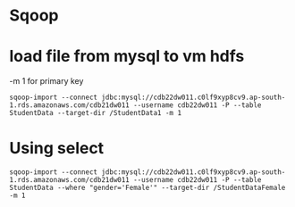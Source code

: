 # Sqoop

# load file from mysql to vm hdfs
-m 1 for primary key
```
sqoop-import --connect jdbc:mysql://cdb22dw011.c0lf9xyp8cv9.ap-south-1.rds.amazonaws.com/cdb21dw011 --username cdb22dw011 -P --table StudentData --target-dir /StudentData1 -m 1
```


# Using select
```
sqoop-import --connect jdbc:mysql://cdb22dw011.c0lf9xyp8cv9.ap-south-1.rds.amazonaws.com/cdb21dw011 --username cdb22dw011 -P --table StudentData --where "gender='Female'" --target-dir /StudentDataFemale -m 1
```
